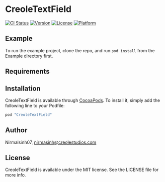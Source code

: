 # CreoleTextField

[![CI Status](http://img.shields.io/travis/Nirmalsinh07/CreoleTextField.svg?style=flat)](https://travis-ci.org/Nirmalsinh07/CreoleTextField)
[![Version](https://img.shields.io/cocoapods/v/CreoleTextField.svg?style=flat)](http://cocoapods.org/pods/CreoleTextField)
[![License](https://img.shields.io/cocoapods/l/CreoleTextField.svg?style=flat)](http://cocoapods.org/pods/CreoleTextField)
[![Platform](https://img.shields.io/cocoapods/p/CreoleTextField.svg?style=flat)](http://cocoapods.org/pods/CreoleTextField)

## Example

To run the example project, clone the repo, and run `pod install` from the Example directory first.

## Requirements

## Installation

CreoleTextField is available through [CocoaPods](http://cocoapods.org). To install
it, simply add the following line to your Podfile:

```ruby
pod "CreoleTextField"
```

## Author

Nirmalsinh07, nirmasinh@creolestudios.com

## License

CreoleTextField is available under the MIT license. See the LICENSE file for more info.
